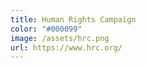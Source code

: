 ```yaml
---
title: Human Rights Campaign
color: "#000099"
image: /assets/hrc.png
url: https://www.hrc.org/
---
```

